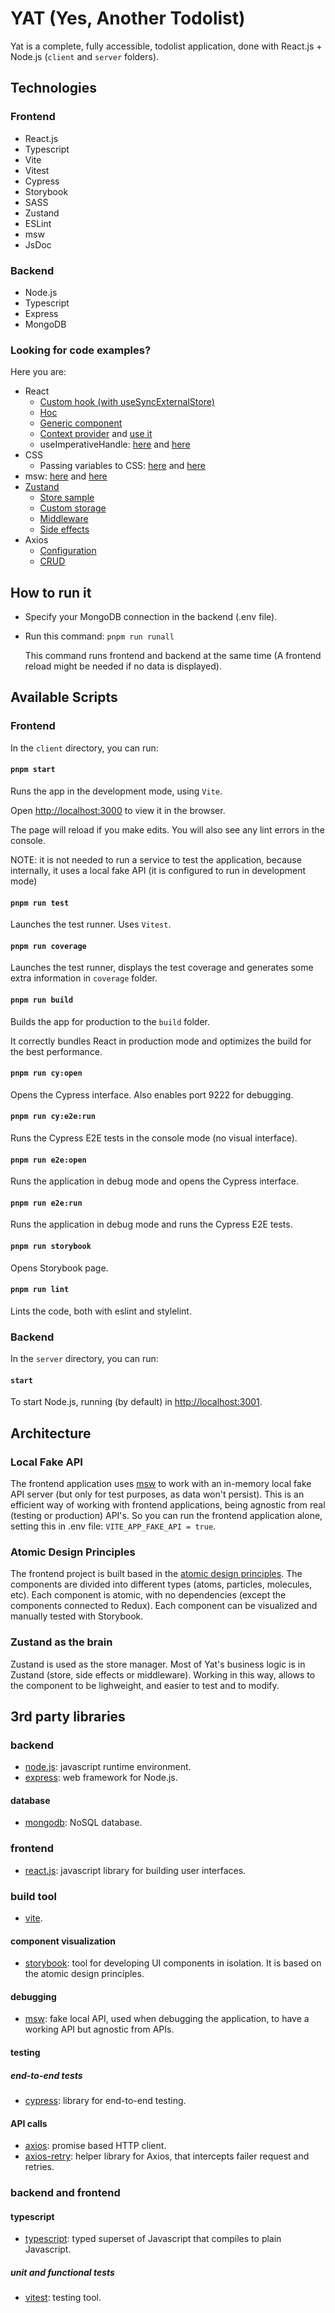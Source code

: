 # YAT (Yes, Another Todolist)

Yat is a complete, fully accessible, todolist application, done with React.js + Node.js (`client` and `server` folders).

## Technologies

### Frontend

- React.js
- Typescript
- Vite
- Vitest
- Cypress
- Storybook
- SASS
- Zustand
- ESLint
- msw
- JsDoc

### Backend

- Node.js
- Typescript
- Express
- MongoDB

### Looking for code examples?

Here you are:

- React
  - [Custom hook (with useSyncExternalStore)](https://github.com/mapten/yat/blob/main/client/src/hooks/useDimensions.ts)
  - [Hoc](https://github.com/mapten/yat/blob/main/client/src/components/hoc/TodoListCategory/TodoListCategory.tsx)
  - [Generic component](https://github.com/mapten/yat/blob/9bf5bcb78768953c4f9b579ac7267c6b83d215dc/client/src/components/presentational/UI/Select/Select.tsx)
  - [Context provider](https://github.com/mapten/yat/blob/main/client/src/components/hoc/ThemeProvider/ThemeProvider.tsx) and [use it](https://github.com/mapten/yat/blob/9bf5bcb78768953c4f9b579ac7267c6b83d215dc/client/src/components/presentational/ThemeToggleButton/ThemeToggleButton.tsx#L10)
   - useImperativeHandle: [here](https://github.com/mapten/yat/blob/9bf5bcb78768953c4f9b579ac7267c6b83d215dc/client/src/components/presentational/TodoList/TodoListItem/TodoListItemEdit/TodoListItemEdit.tsx#L55) and [here](https://github.com/mapten/yat/blob/9bf5bcb78768953c4f9b579ac7267c6b83d215dc/client/src/components/presentational/TodoList/TodoListCreate/TodoListCreate.tsx#L23)
- CSS
  - Passing variables to CSS: [here](https://github.com/mapten/yat/blob/9bf5bcb78768953c4f9b579ac7267c6b83d215dc/client/src/components/presentational/UI/Spinner/Spinner.tsx#L25) and [here](https://github.com/mapten/yat/blob/9bf5bcb78768953c4f9b579ac7267c6b83d215dc/client/src/components/presentational/UI/Spinner/Spinner.module.scss#L11)
- msw: [here](https://github.com/mapten/yat/blob/9bf5bcb78768953c4f9b579ac7267c6b83d215dc/client/src/mocks/handlers.ts) and [here](https://github.com/mapten/yat/blob/9bf5bcb78768953c4f9b579ac7267c6b83d215dc/client/src/index.tsx#L21)
- [Zustand](https://github.com/mapten/yat/tree/main/client/src/store)
  - [Store sample](https://github.com/mapten/yat/blob/main/client/src/store/token.store.ts)
  - [Custom storage](https://github.com/mapten/yat/blob/main/client/src/store/customStorage/cookies.storage.ts)
  - [Middleware](https://github.com/mapten/yat/blob/main/client/src/store/middleware/interceptor.middleware.ts)
  - [Side effects](https://github.com/mapten/yat/blob/main/client/src/store/sideEffects/configuration.store.sideeffects.ts)
- Axios
  - [Configuration](https://github.com/mapten/yat/blob/9bf5bcb78768953c4f9b579ac7267c6b83d215dc/client/src/services/axios.service.ts)
  - [CRUD](https://github.com/mapten/yat/blob/9bf5bcb78768953c4f9b579ac7267c6b83d215dc/client/src/services/tasks.service.ts)

## How to run it

- Specify your MongoDB connection in the backend (.env file).
- Run this command:
  `pnpm run runall`

  This command runs frontend and backend at the same time (A frontend reload might be needed if no data is displayed).

## Available Scripts

### Frontend

In the `client` directory, you can run:

#### `pnpm start`

Runs the app in the development mode, using `Vite`.

Open [http://localhost:3000](http://localhost:3000) to view it in the browser.

The page will reload if you make edits.
You will also see any lint errors in the console.

NOTE: it is not needed to run a service to test the application, because internally, it uses a local fake API (it is configured to run in development mode)

#### `pnpm run test`

Launches the test runner. Uses `Vitest`.

#### `pnpm run coverage`

Launches the test runner, displays the test coverage and generates some extra information in `coverage` folder.

#### `pnpm run build`

Builds the app for production to the `build` folder.

It correctly bundles React in production mode and optimizes the build for the best performance.

#### `pnpm run cy:open`

Opens the Cypress interface. Also enables port 9222 for debugging.

#### `pnpm run cy:e2e:run`

Runs the Cypress E2E tests in the console mode (no visual interface).

#### `pnpm run e2e:open`

Runs the application in debug mode and opens the Cypress interface.

#### `pnpm run e2e:run`

Runs the application in debug mode and runs the Cypress E2E tests.

#### `pnpm run storybook`

Opens Storybook page.

#### `pnpm run lint`

Lints the code, both with eslint and stylelint.

### Backend

In the `server` directory, you can run:

#### `start`

To start Node.js, running (by default) in [http://localhost:3001](http://localhost:3001).

## Architecture

### Local Fake API

The frontend application uses [msw](https://mswjs.io/) to work with an in-memory local fake API server (but only for test purposes, as data won't persist). This is an efficient way of working with frontend applications, being agnostic from real (testing or production) API's. So you can run the frontend application alone, setting this in .env file: `VITE_APP_FAKE_API = true`.

### Atomic Design Principles

The frontend project is built based in the [atomic design principles](https://bradfrost.com/blog/post/atomic-web-design/). The components are divided into different types (atoms, particles, molecules, etc). Each component is atomic, with no dependencies (except the components connected to Redux). Each component can be visualized and manually tested with Storybook.

### Zustand as the brain

Zustand is used as the store manager. Most of Yat's business logic is in Zustand (store, side effects or middleware). Working in this way, allows to the component to be lighweight, and easier to test and to modify.

## 3rd party libraries

### backend

- [node.js](https://nodejs.org/): javascript runtime environment.
- [express](https://expressjs.com/): web framework for Node.js.

#### database

- [mongodb](https://www.mongodb.com/): NoSQL database.

### frontend

- [react.js](https://reactjs.org/): javascript library for building user interfaces.

### build tool

- [vite](https://vitejs.dev/).

#### component visualization

- [storybook](https://storybook.js.org/): tool for developing UI components in isolation. It is based on the atomic design principles.

#### debugging

- [msw](https://mswjs.io/): fake local API, used when debugging the application, to have a working API but agnostic from APIs.

#### testing

##### end-to-end tests

- [cypress](https://www.cypress.io/): library for end-to-end testing.

#### API calls

-  [axios](https://github.com/axios/axios): promise based HTTP client.
-  [axios-retry](https://github.com/softonic/axios-retry): helper library for Axios, that intercepts failer request and retries.

### backend and frontend

#### typescript

- [typescript](https://www.typescriptlang.org/): typed superset of Javascript that compiles to plain Javascript.

##### unit and functional tests

- [vitest](https://vitest.dev/): testing tool.




